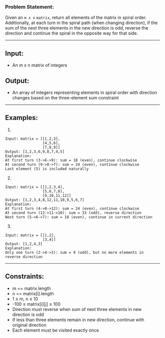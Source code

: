 ### Problem Statement:
Given an `m x n` `matrix`, return all elements of the matrix in spiral order. Additionally, at each turn in the spiral path (when changing direction), if the sum of the next three elements in the new direction is odd, reverse the direction and continue the spiral in the opposite way for that side.

---
## Input:
- An m x n matrix of integers

## Output:
- An array of integers representing elements in spiral order with direction changes based on the three-element sum constraint

---
## Examples:
1)
```
Input: matrix = [[1,2,3],
                 [4,5,6],
                 [7,8,9]]
Output: [1,2,3,6,9,8,7,4,5]
Explanation: 
At first turn (3->6->9): sum = 18 (even), continue clockwise
At second turn (9->8->7): sum = 24 (even), continue clockwise
Last element (5) is included naturally
```

2)
```
Input: matrix = [[1,2,3,4],
                 [5,6,7,8],
                 [9,10,11,12]]
Output: [1,2,3,4,8,12,11,10,9,5,6,7]
Explanation:
At first turn (4->8->12): sum = 24 (even), continue clockwise
At second turn (12->11->10): sum = 33 (odd), reverse direction
Next turn (5->6->7): sum = 18 (even), continue in current direction
```

3)
```
Input: matrix = [[1,2],
                 [3,4]]
Output: [1,2,4,3]
Explanation:
Only one turn (2->4->3): sum = 9 (odd), but no more elements in reverse direction
```

---
## Constraints:
- m == matrix.length
- n == matrix[i].length
- 1 ≤ m, n ≤ 10
- -100 ≤ matrix[i][j] ≤ 100
- Direction must reverse when sum of next three elements in new direction is odd
- If less than three elements remain in new direction, continue with original direction
- Each element must be visited exactly once

